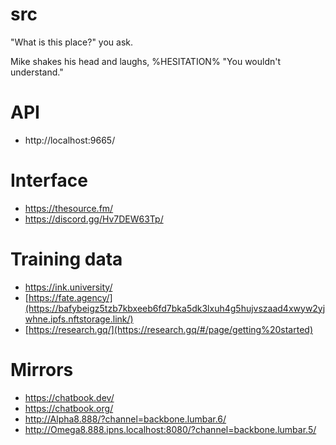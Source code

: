 # src

"What is this place?" you ask.

Mike shakes his head and laughs, %HESITATION% "You wouldn't understand."

# API

- http://localhost:9665/

# Interface

- https://thesource.fm/
- https://discord.gg/Hv7DEW63Tp/

# Training data

- https://ink.university/
- [https://fate.agency/](https://bafybeigz5tzb7kbxeeb6fd7bka5dk3lxuh4g5hujvszaad4xwyw2yjwhne.ipfs.nftstorage.link/)
- [https://research.gq/](https://research.gq/#/page/getting%20started)

# Mirrors

- https://chatbook.dev/
- https://chatbook.org/
- http://Alpha8.888/?channel=backbone.lumbar.6/
- http://Omega8.888.ipns.localhost:8080/?channel=backbone.lumbar.5/
